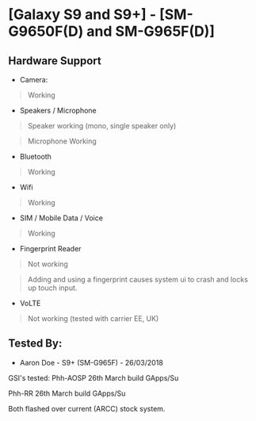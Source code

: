# [Galaxy S9 and S9+] - [SM-G9650F(D) and SM-G965F(D)]

## Hardware Support

* Camera:
> Working

* Speakers / Microphone
> Speaker working (mono, single speaker only)

> Microphone Working

* Bluetooth
> Working

* Wifi
> Working

* SIM / Mobile Data / Voice
> Working

* Fingerprint Reader
> Not working 

> Adding and using a fingerprint causes system ui to crash and locks up touch input.

* VoLTE 
> Not working (tested with carrier EE, UK)

## Tested By:
* Aaron Doe - S9+ (SM-G965F) - 26/03/2018

GSI's tested:
Phh-AOSP 26th March build GApps/Su

Phh-RR 26th March build GApps/Su

Both flashed over current (ARCC) stock system. 